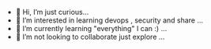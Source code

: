 - 👋 Hi, I’m just curious...
- 👀 I’m interested in learning devops , security and share ...
- 🌱 I’m currently learning "everything" I can :) ...
- 💞️ I’m not looking to collaborate just explore ...


